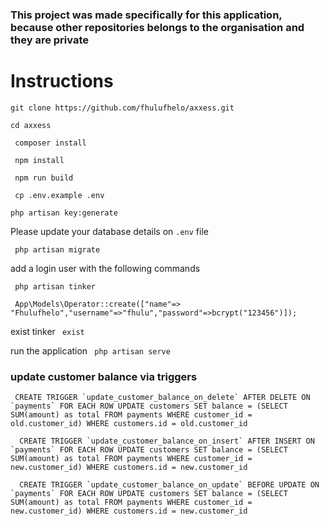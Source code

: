 ### This project was made specifically for this application, because other repositories belongs to the organisation and they are private



# Instructions

```git clone https://github.com/fhulufhelo/axxess.git```

```cd axxess```

``` composer install```

``` npm install```

``` npm run build```

``` cp .env.example .env```

```php artisan key:generate```

Please update your database details on ```.env``` file

``` php artisan migrate```

add a login user with the following commands

``` php artisan tinker```

``` App\Models\Operator::create(["name"=> "Fhulufhelo","username"=>"fhulu","password"=>bcrypt("123456")]);```

exist tinker  ``` exist```

run the application  ``` php artisan serve```


### update customer balance via triggers

``` CREATE TRIGGER `update_customer_balance_on_delete` AFTER DELETE ON `payments`
FOR EACH ROW UPDATE customers SET balance = (SELECT SUM(amount) as total FROM payments WHERE customer_id = old.customer_id) WHERE customers.id = old.customer_id```

```  CREATE TRIGGER `update_customer_balance_on_insert` AFTER INSERT ON `payments`
FOR EACH ROW UPDATE customers SET balance = (SELECT SUM(amount) as total FROM payments WHERE customer_id = new.customer_id) WHERE customers.id = new.customer_id```

```  CREATE TRIGGER `update_customer_balance_on_update` BEFORE UPDATE ON `payments`
FOR EACH ROW UPDATE customers SET balance = (SELECT SUM(amount) as total FROM payments WHERE customer_id = new.customer_id) WHERE customers.id = new.customer_id```
